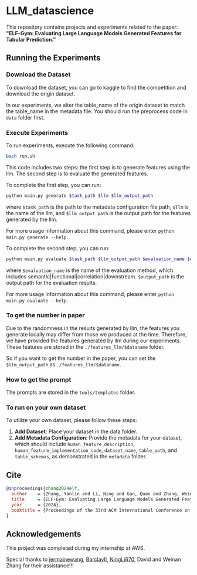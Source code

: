 # LLM_datascience

This repository contains projects and experiments related to the paper: **"ELF-Gym: Evaluating Large Language Models Generated Features for Tabular Prediction."**

## Running the Experiments
### Download the Dataset

To download the dataset, you can go to kaggle to find the competition and download the origin dataset.

In our experiments, we alter the table_name of the origin dataset to match the table_name in the metadata file. You should run the preprocess code in `data` folder first.

### Execute Experiments

To run experiments, execute the following command:

```bash
bash run.sh
```

This code includes two steps: the first step is to generate features using the llm. The second step is to evaluate the generated features.

To complete the first step, you can run:
```bash
python main.py generate $task_path $llm $llm_output_path
```
where `$task_path` is the path to the metadata configuration file path, `$llm` is the name of the llm, and `$llm_output_path` is the output path for the features generated by the llm. 

For more usage information about this command, please enter `python main.py generate --help`.

To complete the second step, you can run:
```bash
python main.py evaluate $task_path $llm_output_path $evaluation_name $output_path
```
where `$evaluation_name` is the name of the evaluation method, which includes semantic|functional|correlation|downstream. `$output_path` is the output path for the evaluation results. 

For more usage information about this command, please enter `python main.py evaluate --help`.

### To get the number in paper
Due to the randomness in the results generated by llm, the features you generate locally may differ from those we produced at the time. Therefore, we have provided the features generated by llm during our experiments. These features are stored in the `./features_llm/$dataname` folder.

So if you want to get the number in the paper, you can set the `$llm_output_path` as `./features_llm/$dataname`.

### How to get the prompt

The prompts are stored in the `tools/templates` folder.

### To run on your own dataset

To utilize your own dataset, please follow these steps:

1. **Add Dataset**: Place your dataset in the data folder.
2. **Add Metadata Configuration**: Provide the metadata for your dataset, which should include `human_feature_description`, `human_feature_implementation_code`, `dataset_name`, `table_path`, and `table_schemas`, as demonstrated in the `metadata` folder.

## Cite
```bibtex
@inproceedings{zhang2024elf,
  author    = {Zhang, Yanlin and Li, Ning and Gan, Quan and Zhang, Weinan and Wipf, David and Wang, Minjie},
  title     = {ELF-Gym: Evaluating Large Language Models Generated Features for Tabular Prediction.},
  year      = {2024},
  booktitle = {Proceedings of the 33rd ACM International Conference on Information and Knowledge Management (CIKM '24), October 21--25, 2024, Boise, ID, USA}
}
```

## Acknowledgements
This project was completed during my internship at AWS. 

Special thanks to [jermainewang](https://github.com/jermainewang), [BarclayII](https://github.com/BarclayII), [NingLi670](https://github.com/NingLi670), David and Weinan Zhang for their assistance!!!
